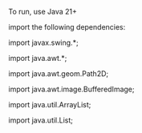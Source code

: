 To run, use Java 21+

import the following dependencies: 

import javax.swing.*;

import java.awt.*;

import java.awt.geom.Path2D;

import java.awt.image.BufferedImage;

import java.util.ArrayList;

import java.util.List;

